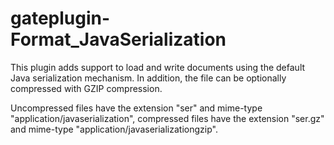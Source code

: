 # gateplugin-Format_JavaSerialization

This plugin adds support to load and write documents using the 
default Java serialization mechanism. In addition, the file can 
be optionally compressed with GZIP compression.

Uncompressed files have the extension "ser" and mime-type "application/javaserialization", compressed files have the extension "ser.gz" and mime-type 
"application/javaserializationgzip".
